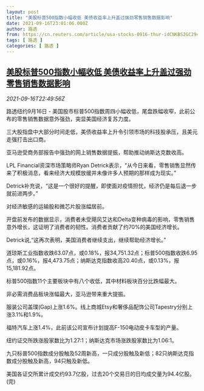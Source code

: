 ```yaml
---
layout: post
title: "美股标普500指数小幅收低 美债收益率上升盖过强劲零售销售数据影响"
date: 2021-09-16T23:01:06.000Z
author: 路透
from: https://cn.reuters.com/article/usa-stocks-0916-thur-idCNKBS2GC294
tags: [ 路透 ]
categories: [ 路透 ]
---
```

<!--1631833266000-->
[美股标普500指数小幅收低 美债收益率上升盖过强劲零售销售数据影响](https://cn.reuters.com/article/usa-stocks-0916-thur-idCNKBS2GC294)
------

<div>
<div><i>2021-09-16T22:49:56Z</i></div><p>路透纽约9月16日 - 美国股市标普500指数周四小幅收低，尾盘跌幅收窄，此前公布的零售销售数据意外强劲，突显美国经济复苏力度。</p><p>三大股指盘中大部分时间走低，美债收益率上升令引领市场的科技股承压，且美元走强打击出口商。</p><p>亚马逊受商务部报告中强劲的网上销售数据提振，帮助推动纳斯达克数收高。</p><p>LPL Financial资深市场策略师Ryan Detrick表示，“从今日来看，零售销售显然传来了积极消息，看来经济大规模放缓并未像许多人预期的那样成为现实。”</p><p>Detrick补充说，“这是一个很好的提醒，即使面对疫情担忧，经济仍是每后退一步就前进两步。”</p><p>对经济敏感的运输股和微芯片股涨幅居前。</p><p>开盘前发布的数据显示，消费者未受飓风艾达和Delta变种病毒的影响，零售销售意外增长，这证明了消费者的韧性。消费者贡献了约70%的美国经济增长。</p><p>Detrick说,“这再次表明，美国消费者继续支出，继续帮助经济增长。”</p><p>道琼斯工业指数收跌63.07点，或0.18%，报34,751.32点；标普500指数收跌6.95点，或0.16%，报4,473.75点；纳斯达克指数收高20.40点，或0.13%，报15,181.92点。</p><p>标普500指数11个主要板块中有八个收低，其中材料板块百分比跌幅最大。</p><p>非必需消费品板块涨幅最大，亚马逊带来重大提振。</p><p>服装公司盖璞(Gap)上涨1.6%。线上商城Etsy和奢侈品配饰公司Tapestry分别上涨3.1%和1.9%。</p><p>福特汽车上涨1.4%，此前该公司宣布计划提高F-150电动皮卡车型的产量。</p><p>纽约证交所跌涨股家数比为1.27:1；纳斯达克市场涨跌股家数比为1.06:1。</p><p>九只标普500指数成分股触及52周新高，一只成分股触及新低；82只纳斯达克指数成分股触及新高，94只触及新低。</p><p>美国各证交所累计成交约93.7亿股，过去20个交易日的日均成交量为94.4亿股。(完)</p>
</div>
